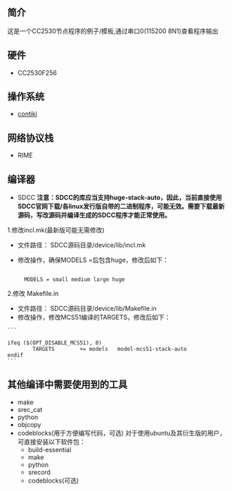 ## 简介

这是一个CC2530节点程序的例子/模板,通过串口0(115200 8N1)查看程序输出

## 硬件

-  CC2530F256

## 操作系统

-  [contiki](!https://github.com/contiki-os/contiki.git)

## 网络协议栈

- RIME

## 编译器

- SDCC
**注意：SDCC的库应当支持huge-stack-auto，因此，当前直接使用SDCC官网下载/各linux发行版自带的二进制程序，可能无效。需要下载最新源码，写改源码并编译生成的SDCC程序才能正常使用。**

 1.修改incl.mk(最新版可能无需修改)
  + 文件路径： SDCC源码目录/device/lib/incl.mk
  + 修改操作，确保MODELS =后包含huge，修改后如下：

    ```
    
      MODELS = small medium large huge
    ```
   2.修改 Makefile.in
   + 文件路径： SDCC源码目录/device/lib/Makefile.in
   + 修改操作，修改MCS51编译的TARGETS，修改后如下：

    ```

    ifeq ($(OPT_DISABLE_MCS51), 0)
		    TARGETS        += models   model-mcs51-stack-auto
    endif
    ```

## 其他编译中需要使用到的工具
- make
- srec_cat
- python
- objcopy
- codeblocks(用于方便编写代码，可选)
对于使用ubuntu及其衍生版的用户，可直接安装以下软件包：
	+ build-essential
	+ make
	+ python
	+ srecord
	+ codeblocks(可选)
